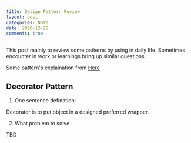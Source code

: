```yaml
---
title: Design Pattern Review
layout: post
categories: Note
date: 2020-12-28
comments: true
---
```


This post mainly to review some patterns by using in daily life. 
Sometimes encounter in work or learnings bring up similar questions.

Some pattern's explaination from [Here](https://refactoring.guru/design-patterns)


## Decorator Pattern

1. One sentence defination:

Decorator is to put object in a designed preferred wrapper.


2. What problem to solve

TBD